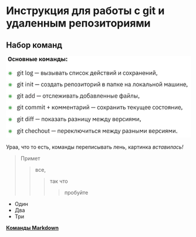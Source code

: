 # Инструкция для работы с git и удаленным репозиториями 

## Набор команд

![Основные команды](Screen1.jpg)


Ураа, что то есть, команды переписывать лень, картинка *вставилась!*

>Примет 
>>все, 
>>>так что 
>>>>пробуйте

+ Один
+ Два
+ Три


**[Команды Markdown](https://gist.github.com/Jekins/2bf2d0638163f1294637)**